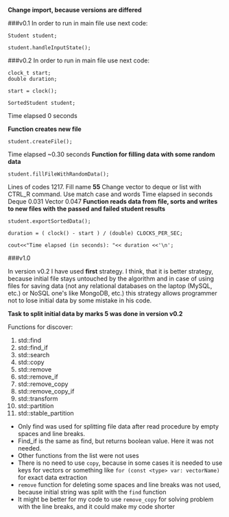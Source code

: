 **Change import, because versions are differed**

###v0.1
In order to run in main file use next code:

```
Student student;

student.handleInputState();
```

###v0.2
In order to run in main file use next code:

```
clock_t start;
double duration;

start = clock();

SortedStudent student;
```

Time elapsed 0 seconds

**Function creates new file**

`student.createFile();`

Time elapsed ~0.30 seconds
**Function for filling data with some random data**
```
student.fillFileWithRandomData();
```

Lines of codes 1217. Fill name **55**
Change vector to deque or list with CTRL_R command. Use match case and words
Time elapsed in seconds
Deque 0.031
Vector 0.047
**Function reads data from file, sorts and writes to new files with the passed and failed student results**
```
student.exportSortedData();

duration = ( clock() - start ) / (double) CLOCKS_PER_SEC;

cout<<"Time elapsed (in seconds): "<< duration <<'\n';
```

###v1.0

In version v0.2 I have used **first** strategy. I think, that it is better strategy, because initial file stays untouched 
by the algorithm and in case of using files for saving data (not any relational databases on the laptop (MySQL, etc.) or NoSQL
one's like MongoDB, etc.) this strategy allows programmer not to lose initial data by some mistake in his code.

**Task to split initial data by marks 5 was done in version v0.2**

Functions for discover:
1. std::find
2. std::find_if
3. std::search
4. std::copy
5. std::remove
6. std::remove_if
7. std::remove_copy
8. std::remove_copy_if
9. std::transform
10. std::partition
11. std::stable_partition

* Only find was used for splitting file data after read procedure by empty spaces and line breaks.
* Find_if is the same as find, but returns boolean value. Here it was not needed.
* Other functions from the list were not uses
* There is no need to use `copy`, because in some cases it is needed to use keys for vectors or something like 
`for (const <type> var: vectorName)` for exact data extraction
* `remove` function for deleting some spaces and line breaks was not used, because initial string was 
split with the `find` function
* It might be better for my code to use `remove_copy` for solving problem with the line breaks, and it could 
make my code shorter
